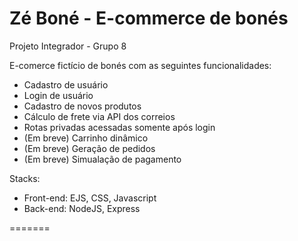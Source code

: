 # Zé Boné - E-commerce de bonés

Projeto Integrador - Grupo 8


E-comerce fictício de bonés com as seguintes funcionalidades:

  - Cadastro de usuário
  - Login de usuário
  - Cadastro de novos produtos
  - Cálculo de frete via API dos correios
  - Rotas privadas acessadas somente após login
  - (Em breve) Carrinho dinâmico
  - (Em breve) Geração de pedidos
  - (Em breve) Simualação de pagamento
 
 Stacks:
  - Front-end: EJS, CSS, Javascript
  - Back-end: NodeJS, Express

=======

